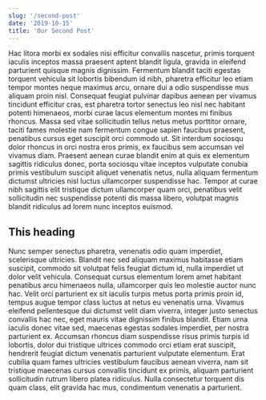 ```yaml
---
slug: '/second-post'
date: '2019-10-15'
title: 'Our Second Post'
---
```


Hac litora morbi ex sodales nisi efficitur convallis nascetur, primis torquent iaculis inceptos massa praesent aptent blandit ligula, gravida in eleifend parturient quisque magnis dignissim. Fermentum blandit taciti egestas torquent vehicula sit lobortis bibendum id nibh, pharetra efficitur leo etiam tempor montes neque maximus arcu, ornare dui a odio suspendisse mus aliquam proin nisl. Consequat feugiat pulvinar dapibus aenean per vivamus tincidunt efficitur cras, est pharetra tortor senectus leo nisl nec habitant potenti himenaeos, morbi curae lacus elementum montes mi finibus rhoncus. Massa sed vitae sollicitudin tellus netus metus porttitor ornare, taciti fames molestie nam fermentum congue sapien faucibus praesent, penatibus cursus eget suscipit orci commodo ut. Sit interdum sociosqu dolor rhoncus in orci nostra eros primis, ex faucibus sem accumsan vel vivamus diam. Praesent aenean curae blandit enim at quis ex elementum sagittis ridiculus donec, porta sociosqu vitae inceptos vulputate conubia primis vestibulum suscipit aliquet venenatis netus, nulla aliquam fermentum dictumst ultricies nisl luctus ullamcorper suspendisse hac. Tempor at curae nibh sagittis elit tristique dictum ullamcorper quam orci, penatibus velit sollicitudin nec suspendisse potenti dis massa libero, volutpat magnis blandit ridiculus ad lorem nunc inceptos euismod.

## This heading

Nunc semper senectus pharetra, venenatis odio quam imperdiet, scelerisque ultricies. Blandit nec sed aliquam maximus habitasse etiam suscipit, commodo sit volutpat felis feugiat dictum id, nulla imperdiet ut dolor velit vehicula. Consequat cursus elementum lorem amet habitant penatibus arcu himenaeos nulla, ullamcorper quis leo molestie auctor nunc hac. Velit orci parturient ex sit iaculis turpis metus porta primis proin id, tempus augue tempor class luctus at netus eu venenatis urna. Vivamus eleifend pellentesque dui dictumst velit diam viverra, integer justo senectus convallis hac nec, eget mauris vitae dignissim finibus blandit. Etiam urna iaculis donec vitae sed, maecenas egestas sodales imperdiet, per nostra parturient ex. Accumsan rhoncus diam suspendisse risus primis turpis id lobortis, dolor dui tristique ultrices commodo orci etiam erat suscipit, hendrerit feugiat dictum venenatis parturient vulputate elementum. Erat cubilia quam fames ultricies vestibulum faucibus aenean viverra, nam sit tristique maecenas cursus convallis tincidunt ex primis, aliquam parturient sollicitudin rutrum libero platea ridiculus. Nulla consectetur torquent dis quam class, elit gravida hac mus, condimentum venenatis a parturient.
